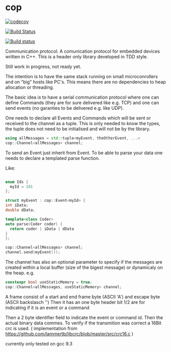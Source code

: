 # cop

[![codecov](https://codecov.io/gh/Thurnheer/cop/branch/master/graph/badge.svg?token=8FNLJGRJ3P)](https://codecov.io/gh/Thurheer/cop/branch/master)

[![Build Status](https://travis-ci.org/Thurnheer/cop.svg?branch=master)](https://travis-ci.org/Thurnheer/cop)

[![Build status](https://ci.appveyor.com/api/projects/status/hu57p1vr8j9obk1d/branch/master?svg=true)](https://ci.appveyor.com/projects/Thurnheer/cop/branch/master)

Communication protocol. A comunication protocol for embedded devices written in C++. This is a header only library developed in TDD style.

Still work in progress, not ready yet.

The intention is to have the same stack running on small microconrollers and on "big" hosts like PC's.
This means there are no dependencies to heap allocation or threading.

The basic idea is to have a serial communication protocol where one can define Commands (they are for sure delivered like e.g. TCP) and one can send events (no garanties to be delivered e.g. like UDP).

One needs to declare all Events and Commands which will be sent or received to the channel as a tuple.
This is only needed to know the types, the tuple does not need to be initialised and will not be by the library.

```cpp
using allMessages = std::tuple<myEvent, theOtherEvent, ...>
cop::Channel<allMessages> channel;
```

To send an Event just inherit from Event.
To be able to parse your data one needs to declare a templated parse function.


Like:

```cpp

enum Ids {
  myId = 101
};

struct myEvent : cop::Event<myId> {
int iData;
double dData;

template<class Coder>
auto parse(Coder coder) {
  return coder | iData | dData
}
};

cop::Channel<allMessages> channel;
channel.send(myEvent());
```
The channel has also an optional parameter to specify if the messages are created within a local buffer (size of the bigest message) or dynamicaly on the heap.
e.g.
```cpp
constexpr bool useStaticMemory = true;
cop::Channel<allMessages, useStaticMemory> channel;
```

A frame consist of a start and end frame byte (ASCII 'A') and escape byte (ASCII backslasch '\') 
Then it has an one byte header 
bit 1/2 are for indicating if it is an event or a command

Then a 2 byte identifier field to indicate the event or command id.
Then the actual binary data commes.
To verify if the transmition was correct a 16Bit crc is used. ( implementation from https://github.com/lammertb/libcrc/blob/master/src/crc16.c )

currently only tested on gcc 9.3
